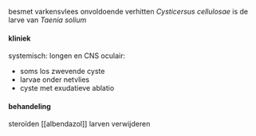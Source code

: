 besmet varkensvlees onvoldoende verhitten
*Cysticersus cellulosae* is de larve van *Taenia solium*

#### kliniek
systemisch: longen en CNS
oculair:
- soms los zwevende cyste
- larvae onder netvlies
- cyste met exudatieve ablatio

#### behandeling
steroïden
[[albendazol]] 
larven verwijderen
